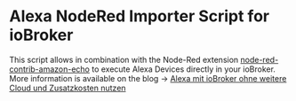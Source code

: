# Alexa NodeRed Importer Script for ioBroker

This script allows in combination with the Node-Red extension [node-red-contrib-amazon-echo](https://flows.nodered.org/node/node-red-contrib-amazon-echo) to execute Alexa Devices directly in your ioBroker.  
More information is available on the blog -> [Alexa mit ioBroker ohne weitere Cloud und Zusatzkosten nutzen](https://www.bastelbunker.de/alexa-mit-iobroker-ohne-weitere-cloud-und-zusatzkosten-nutzen/)
